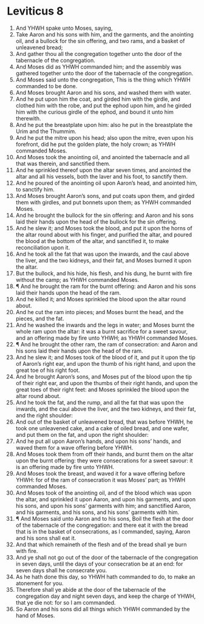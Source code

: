 ﻿# Leviticus 8
1. And YHWH spake unto Moses, saying, 
2. Take Aaron and his sons with him, and the garments, and the anointing oil, and a bullock for the sin offering, and two rams, and a basket of unleavened bread; 
3. And gather thou all the congregation together unto the door of the tabernacle of the congregation. 
4. And Moses did as YHWH commanded him; and the assembly was gathered together unto the door of the tabernacle of the congregation. 
5. And Moses said unto the congregation, This is the thing which YHWH commanded to be done. 
6. And Moses brought Aaron and his sons, and washed them with water. 
7. And he put upon him the coat, and girded him with the girdle, and clothed him with the robe, and put the ephod upon him, and he girded him with the curious girdle of the ephod, and bound it unto him therewith. 
8. And he put the breastplate upon him: also he put in the breastplate the Urim and the Thummim. 
9. And he put the mitre upon his head; also upon the mitre, even upon his forefront, did he put the golden plate, the holy crown; as YHWH commanded Moses. 
10. And Moses took the anointing oil, and anointed the tabernacle and all that was therein, and sanctified them. 
11. And he sprinkled thereof upon the altar seven times, and anointed the altar and all his vessels, both the laver and his foot, to sanctify them. 
12. And he poured of the anointing oil upon Aaron’s head, and anointed him, to sanctify him. 
13. And Moses brought Aaron’s sons, and put coats upon them, and girded them with girdles, and put bonnets upon them; as YHWH commanded Moses. 
14. And he brought the bullock for the sin offering: and Aaron and his sons laid their hands upon the head of the bullock for the sin offering. 
15. And he slew it; and Moses took the blood, and put it upon the horns of the altar round about with his finger, and purified the altar, and poured the blood at the bottom of the altar, and sanctified it, to make reconciliation upon it. 
16. And he took all the fat that was upon the inwards, and the caul above the liver, and the two kidneys, and their fat, and Moses burned it upon the altar. 
17. But the bullock, and his hide, his flesh, and his dung, he burnt with fire without the camp; as YHWH commanded Moses. 
18. ¶ And he brought the ram for the burnt offering: and Aaron and his sons laid their hands upon the head of the ram. 
19. And he killed it; and Moses sprinkled the blood upon the altar round about. 
20. And he cut the ram into pieces; and Moses burnt the head, and the pieces, and the fat. 
21. And he washed the inwards and the legs in water; and Moses burnt the whole ram upon the altar: it was a burnt sacrifice for a sweet savour, and an offering made by fire unto YHWH; as YHWH commanded Moses. 
22. ¶ And he brought the other ram, the ram of consecration: and Aaron and his sons laid their hands upon the head of the ram. 
23. And he slew it; and Moses took of the blood of it, and put it upon the tip of Aaron’s right ear, and upon the thumb of his right hand, and upon the great toe of his right foot. 
24. And he brought Aaron’s sons, and Moses put of the blood upon the tip of their right ear, and upon the thumbs of their right hands, and upon the great toes of their right feet: and Moses sprinkled the blood upon the altar round about. 
25. And he took the fat, and the rump, and all the fat that was upon the inwards, and the caul above the liver, and the two kidneys, and their fat, and the right shoulder: 
26. And out of the basket of unleavened bread, that was before YHWH, he took one unleavened cake, and a cake of oiled bread, and one wafer, and put them on the fat, and upon the right shoulder: 
27. And he put all upon Aaron’s hands, and upon his sons’ hands, and waved them for a wave offering before YHWH. 
28. And Moses took them from off their hands, and burnt them on the altar upon the burnt offering: they were consecrations for a sweet savour: it is an offering made by fire unto YHWH. 
29. And Moses took the breast, and waved it for a wave offering before YHWH: for of the ram of consecration it was Moses’ part; as YHWH commanded Moses. 
30. And Moses took of the anointing oil, and of the blood which was upon the altar, and sprinkled it upon Aaron, and upon his garments, and upon his sons, and upon his sons’ garments with him; and sanctified Aaron, and his garments, and his sons, and his sons’ garments with him. 
31. ¶ And Moses said unto Aaron and to his sons, Boil the flesh at the door of the tabernacle of the congregation: and there eat it with the bread that is in the basket of consecrations, as I commanded, saying, Aaron and his sons shall eat it. 
32. And that which remaineth of the flesh and of the bread shall ye burn with fire. 
33. And ye shall not go out of the door of the tabernacle of the congregation in seven days, until the days of your consecration be at an end: for seven days shall he consecrate you. 
34. As he hath done this day, so YHWH hath commanded to do, to make an atonement for you. 
35. Therefore shall ye abide at the door of the tabernacle of the congregation day and night seven days, and keep the charge of YHWH, that ye die not: for so I am commanded. 
36. So Aaron and his sons did all things which YHWH commanded by the hand of Moses. 

